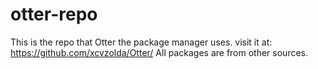 # otter-repo
This is the repo that Otter the package manager uses. visit it at: https://github.com/xcvzolda/Otter/
All packages are from other sources.
